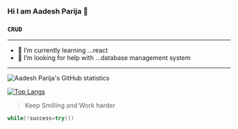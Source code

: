 ### Hi I am Aadesh Parija  👋 



### `CRUD`


<!--
**Aadesh1214/Aadesh1214** is a ✨ _special_ ✨ repository because its `README.md` (this file) appears on your GitHub profile.-->

---

- 🌱 I’m currently learning ...react
- 🤔 I’m looking for help with ...database management system



---
<img align="center" alt="Aadesh Parija's GitHub statistics" src="https://github-readme-stats.vercel.app/api?username=Aadesh1214&show_icons=true&count_private=true&include_all_commits=true" />

[![Top Langs](https://github-readme-stats.vercel.app/api/top-langs/?username=Aadesh1214&layout=compact)](https://github.com/Aadesh1214/github-readme-stats)


>Keep Smilling and Work harder


```c++
while(!success=try())
```
